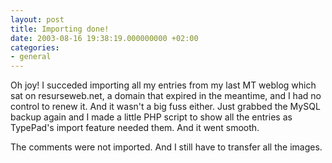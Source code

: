 ```yaml
---
layout: post
title: Importing done!
date: 2003-08-16 19:38:19.000000000 +02:00
categories:
- general
---
```

Oh joy! I succeded importing all my entries from my last MT weblog which sat on resurseweb.net, a domain that expired in the meantime, and I had no control to renew it. And it wasn't a big fuss either. Just grabbed the MySQL backup again and I made a little PHP script to show all the entries as TypePad's import feature needed them. And it went smooth.

The comments were not imported. And I still have to transfer all the images.
